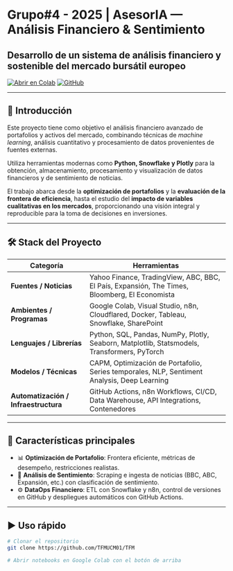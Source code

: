 # Grupo#4 - 2025 | AsesorIA — Análisis Financiero & Sentimiento             
## Desarrollo de un sistema de análisis financiero y sostenible del mercado bursátil europeo

[![Abrir en Colab](https://colab.research.google.com/assets/colab-badge.svg)](https://colab.research.google.com/github/TFMUCM01/TFM/blob/main/)
[![GitHub](https://img.shields.io/badge/GitHub-Repo-blue?logo=github)](https://github.com/TFMUCM01/TFM)

---

## 📌 Introducción
Este proyecto tiene como objetivo el análisis financiero avanzado de portafolios y activos del mercado, combinando técnicas de *machine learning*, análisis cuantitativo y procesamiento de datos provenientes de fuentes externas.  

Utiliza herramientas modernas como **Python, Snowflake y Plotly** para la obtención, almacenamiento, procesamiento y visualización de datos financieros y de sentimiento de noticias.  

El trabajo abarca desde la **optimización de portafolios** y la **evaluación de la frontera de eficiencia**, hasta el estudio del **impacto de variables cualitativas en los mercados**, proporcionando una visión integral y reproducible para la toma de decisiones en inversiones.

---

## 🛠️ Stack del Proyecto

| Categoría | Herramientas |
|-----------|--------------|
| **Fuentes / Noticias** | Yahoo Finance, TradingView, ABC, BBC, El País, Expansión, The Times, Bloomberg, El Economista |
| **Ambientes / Programas** | Google Colab, Visual Studio, n8n, Cloudflared, Docker, Tableau, Snowflake, SharePoint |
| **Lenguajes / Librerías** | Python, SQL, Pandas, NumPy, Plotly, Seaborn, Matplotlib, Statsmodels, Transformers, PyTorch |
| **Modelos / Técnicas** | CAPM, Optimización de Portafolio, Series temporales, NLP, Sentiment Analysis, Deep Learning |
| **Automatización / Infraestructura** | GitHub Actions, n8n Workflows, CI/CD, Data Warehouse, API Integrations, Contenedores |

---

## 🚀 Características principales
- 📊 **Optimización de Portafolio**: Frontera eficiente, métricas de desempeño, restricciones realistas.  
- 📰 **Análisis de Sentimiento**: Scraping e ingesta de noticias (BBC, ABC, Expansión, etc.) con clasificación de sentimiento.  
- ⚙️ **DataOps Financiero**: ETL con Snowflake y n8n, control de versiones en GitHub y despliegues automáticos con GitHub Actions.  

---

## ▶️ Uso rápido
```bash
# Clonar el repositorio
git clone https://github.com/TFMUCM01/TFM

# Abrir notebooks en Google Colab con el botón de arriba


